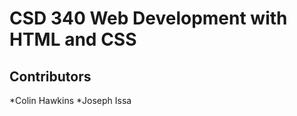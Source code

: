 <h1>CSD 340 Web Development with HTML and CSS</h1>
<h2>Contributors</h2>
*Colin Hawkins
*Joseph Issa
